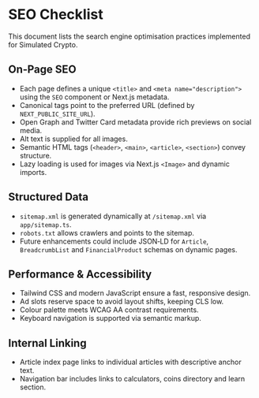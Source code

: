 # SEO Checklist

This document lists the search engine optimisation practices implemented for Simulated Crypto.

## On‑Page SEO

* Each page defines a unique `<title>` and `<meta name="description">` using the `SEO` component or Next.js metadata.
* Canonical tags point to the preferred URL (defined by `NEXT_PUBLIC_SITE_URL`).
* Open Graph and Twitter Card metadata provide rich previews on social media.
* Alt text is supplied for all images.
* Semantic HTML tags (`<header>`, `<main>`, `<article>`, `<section>`) convey structure.
* Lazy loading is used for images via Next.js `<Image>` and dynamic imports.

## Structured Data

* `sitemap.xml` is generated dynamically at `/sitemap.xml` via `app/sitemap.ts`.
* `robots.txt` allows crawlers and points to the sitemap.
* Future enhancements could include JSON‑LD for `Article`, `BreadcrumbList` and `FinancialProduct` schemas on dynamic pages.

## Performance & Accessibility

* Tailwind CSS and modern JavaScript ensure a fast, responsive design.
* Ad slots reserve space to avoid layout shifts, keeping CLS low.
* Colour palette meets WCAG AA contrast requirements.
* Keyboard navigation is supported via semantic markup.

## Internal Linking

* Article index page links to individual articles with descriptive anchor text.
* Navigation bar includes links to calculators, coins directory and learn section.